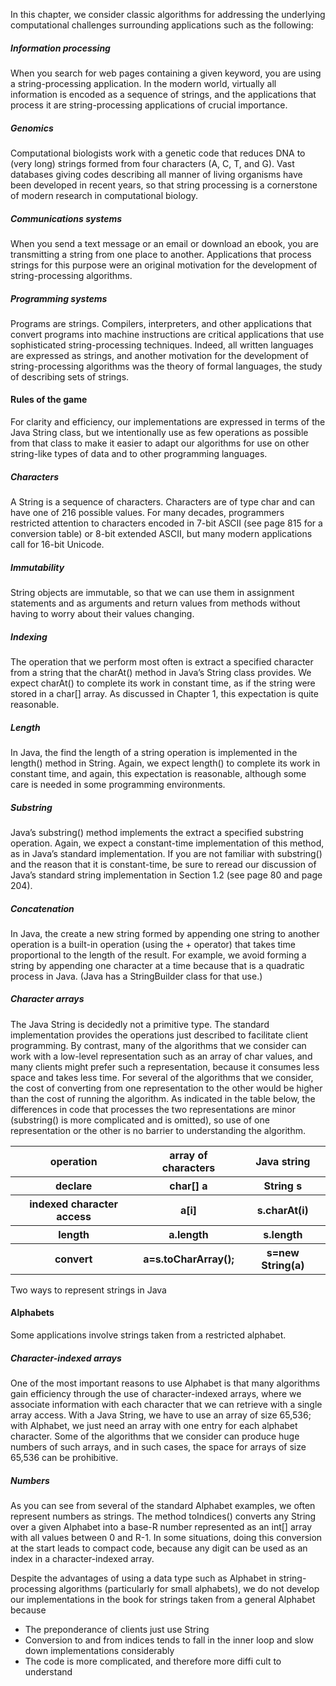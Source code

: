 In this chapter, we consider classic algorithms for addressing the underlying computational challenges surrounding applications such as the following:

##### Information processing

When you search for web pages containing a given keyword, you are using a string-processing application. In the modern world, virtually all information is encoded as a sequence of strings, and the applications that process it are string-processing applications of crucial importance.

##### Genomics

Computational biologists work with a genetic code that reduces DNA to (very long) strings formed from four characters (A, C, T, and G). Vast databases giving codes describing all manner of living organisms have been developed in recent years, so that string processing is a cornerstone of modern research in computational biology.

##### Communications systems

When you send a text message or an email or download an ebook, you are transmitting a string from one place to another. Applications that process strings for this purpose were an original motivation for the development of string-processing algorithms.

##### Programming systems

Programs are strings. Compilers, interpreters, and other applications
that convert programs into machine instructions are critical applications that use sophisticated string-processing techniques. Indeed, all written languages are expressed as strings, and another motivation for the development of string-processing algorithms was the theory of formal languages, the study of describing sets of strings.

#### Rules of the game

For clarity and efficiency, our implementations are expressed in terms of the Java String class, but we intentionally use as few operations as possible from that class to make it easier to adapt our algorithms for use on other string-like types of data and to other programming languages.

##### Characters

A String is a sequence of characters. Characters are of type char and can have one of 216 possible values. For many decades, programmers restricted attention to characters encoded in 7-bit ASCII (see page 815 for a conversion table) or 8-bit extended ASCII, but many modern applications call for 16-bit Unicode.

##### Immutability

String objects are immutable, so that we can use them in assignment
statements and as arguments and return values from methods without having to worry about their values changing.

##### Indexing

The operation that we perform most often is extract a specified character from a string that the charAt() method in Java’s String class provides. We expect charAt() to complete its work in constant time, as if the string were stored in a char[] array. As discussed in Chapter 1, this expectation is quite reasonable.

##### Length

In Java, the find the length of a string operation is implemented in the length() method in String. Again, we expect length() to complete its work in constant time, and again, this expectation is reasonable, although some care is needed in some programming environments.

##### Substring

Java’s substring() method implements the extract a specified substring operation. Again, we expect a constant-time implementation of this method, as in Java’s standard implementation. If you are not familiar with substring() and the reason that it is constant-time, be sure to reread our discussion of Java’s standard string implementation in Section 1.2 (see page 80 and page 204).

##### Concatenation

In Java, the create a new string formed by appending one string to another operation is a built-in operation (using the + operator) that takes time proportional to the length of the result. For example, we avoid forming a string by appending one character at a time because that is a quadratic process in Java. (Java has a StringBuilder class for that use.)

##### Character arrays

The Java String is decidedly not a primitive type. The standard implementation provides the operations just described to facilitate client programming. By contrast, many of the algorithms that we consider can work with a low-level representation such as an array of char values, and many clients might prefer such a representation, because it consumes less space and takes less time. For several of the algorithms that we consider, the cost of converting from one representation to the other would be higher than the cost of running the algorithm. As indicated in the table below, the differences in code that processes the two representations are minor (substring() is more complicated and is omitted), so use of one representation or the other is no barrier to understanding the algorithm.

<table>
    <tr>
        <th>operation</th>
        <th>array of characters</th>
        <th>Java string</th>
    </tr>
    <tr>
        <th>declare</th>
        <th>char[] a</th>
        <th>String s</th>
    </tr>
    <tr>
        <th>indexed character access</th>
        <th>a[i]</th>
        <th>s.charAt(i)</th>
    </tr>
    <tr>
        <th>length</th>
        <th>a.length</th>
        <th>s.length</th>
    </tr>
    <tr>
        <th>convert</th>
        <th>a=s.toCharArray();</th>
        <th>s=new String(a)</th>
    </tr>
</table>
Two ways to represent strings in Java

#### Alphabets

Some applications involve strings taken from a restricted alphabet.

##### Character-indexed arrays

One of the most important reasons to use Alphabet is that many algorithms gain efficiency through the use of character-indexed arrays, where we associate information with each character that we can retrieve with a single array access. With a Java String, we have to use an array of size 65,536; with Alphabet, we just need an array with one entry for each alphabet character. Some of the algorithms that we consider can produce huge numbers of such arrays, and in such cases, the space for arrays of size 65,536 can be prohibitive.

##### Numbers

As you can see from several of the standard Alphabet examples, we often represent numbers as strings. The method toIndices() converts any String over a given Alphabet into a base-R number represented as an int[] array with all values between 0 and R-1. In some situations, doing this conversion at the start leads to compact code, because any digit can be used as an index in a character-indexed array.

Despite the advantages of using a data type such as Alphabet in string-processing algorithms (particularly for small alphabets), we do not develop our implementations in the book for strings taken from a general Alphabet because

* The preponderance of clients just use String
* Conversion to and from indices tends to fall in the inner loop and slow down implementations considerably
* The code is more complicated, and therefore more diffi cult to understand

